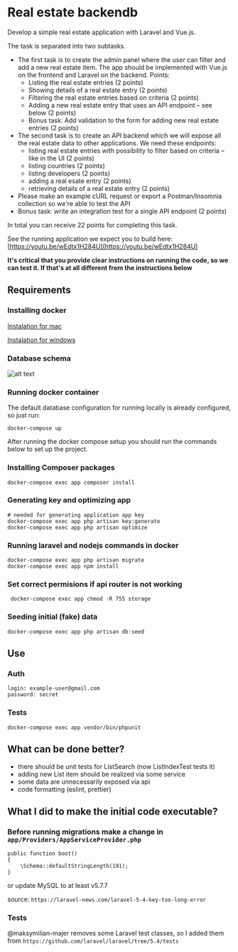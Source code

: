 # Real estate backendb

Develop a simple real estate application with Laravel and Vue.js. 

The task is separated into two subtasks.
- The first task is to create the admin panel where the user can filter and add a new real estate item. The app should be implemented with Vue.js on the frontend and Laravel on the backend. Points:
    - Listing the real estate entries (2 points)
    - Showing details of a real estate entry (2 points)
    - Filtering the real estate entries based on criteria (2 points)
    - Adding a new real estate entry that uses an API endpoint – see below (2 points)
    - Bonus task: Add validation to the form for adding new real estate entries  (2 points)
- The second task is to create an API backend which we will expose all the real estate data to other applications. We need these endpoints:
    - listing real estate entries with possibility to filter based on criteria – like in the UI (2 points)
    - listing countries (2 points)
    - listing developers (2 points)
    - adding a real esate entry (2 points)
    - retrieving details of a real estate entry (2 points)
- Please make an example cURL request or export a Postman/Insomnia collection so we're able to test the API
- Bonus task: write an integration test for a single API endpoint (2 points)

In total you can receive 22 points for completing this task.

See the running application we expect you to build here:
[https://youtu.be/wEdtx1H284U](https://youtu.be/wEdtx1H284U)

**It's critical that you provide clear instructions on running the code, so we can test it. If that's at all different from the instructions below**

## Requirements

### Installing docker

[Instalation for mac](https://docs.docker.com/docker-for-mac/install/)

[Instalation for windows](https://docs.docker.com/docker-for-windows/install/)


### Database schema

![alt text](./database_schema.jpeg "Database schema")


### Running docker container

The default database configuration for running locally is already configured, so just run:

```shell
docker-compose up
```

After running the docker compose setup you should run the commands below to set up the project.

### Installing Composer packages

```
docker-compose exec app composer install
```

### Generating key and optimizing app
```
# needed for generating application app key 
docker-compose exec app php artisan key:generate
docker-compose exec app php artisan optimize
```

### Running laravel and nodejs commands in docker
```
docker-compose exec app php artisan migrate
docker-compose exec app npm install
```

### Set correct permisions if api router is not working
```
 docker-compose exec app chmod -R 755 storage
```

### Seeding initial (fake) data
```
docker-compose exec app php artisan db:seed
```

## Use

### Auth
```
login: example-user@gmail.com
password: secret
```

### Tests

```
docker-compose exec app vendor/bin/phpunit
```

## What can be done better?

* there should be unit tests for ListSearch (now ListIndexTest tests it)
* adding new List item should be realized via some service
* some data are unnecessarily exposed via api
* code formatting (eslint, prettier)

## What I did to make the initial code executable?

### Before running migrations make a change in `app/Providers/AppServiceProvider.php`
 ```
 public function boot()
 {
     \Schema::defaultStringLength(191);
 }
 ```

 or update MySQL to at least v5.7.7

 source: `https://laravel-news.com/laravel-5-4-key-too-long-error`
 
 ### Tests
 
 @maksymilian-majer removes some Laravel test classes, so I added them from `https://github.com/laravel/laravel/tree/5.4/tests`

